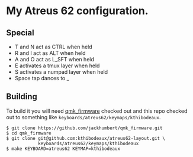 # My Atreus 62 configuration.

## Special
* T and N act as CTRL when held
* R and I act as ALT when held
* A and O act as L_SFT when held
* E activates a tmux layer when held
* S activates a numpad layer when held
* Space tap dances to _

## Building

To build it you will need [qmk_firmware][qmk] checked out and this repo checked
out to something like `keyboards/atreus62/keymaps/kthibodeaux`.

 [qmk]: https://github.com/jackhumbert/qmk_firmware

```
$ git clone https://github.com/jackhumbert/qmk_firmware.git
$ cd qmk_firmware
$ git clone git@github.com:kthibodeaux/atreus62-layout.git \
            keyboards/atreus62/keymaps/kthibodeaux
$ make KEYBOARD=atreus62 KEYMAP=kthibodeaux
```
